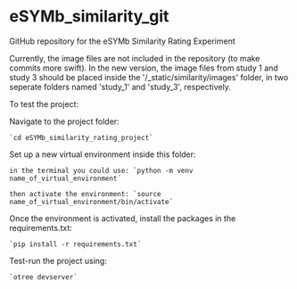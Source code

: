 # eSYMb_similarity_git
 GitHub repository for the eSYMb Similarity Rating Experiment

Currently, the image files are not included in the repository (to make commits more swift). In the new version, the image files from study 1 and study 3 should be placed inside the '/_static/similarity/images' folder, in two seperate folders named 'study_1' and 'study_3', respectively.

To test the project: 

Navigate to the project folder:

    `cd eSYMb_similarity_rating_project`

Set up a new virtual environment inside this folder:

    in the terminal you could use: `python -m venv name_of_virtual_environment´

    then activate the environment: `source name_of_virtual_environment/bin/activate´

Once the environment is activated, install the packages in the requirements.txt:

    `pip install -r requirements.txt´

Test-run the project using:

    `otree devserver´
